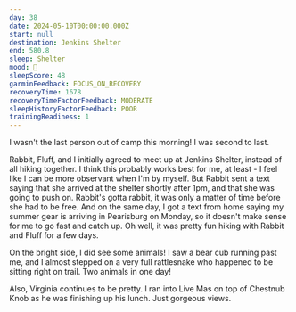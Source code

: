 ```yaml
---
day: 38
date: 2024-05-10T00:00:00.000Z
start: null
destination: Jenkins Shelter
end: 580.8
sleep: Shelter
mood: 🙂
sleepScore: 48
garminFeedback: FOCUS_ON_RECOVERY
recoveryTime: 1678
recoveryTimeFactorFeedback: MODERATE
sleepHistoryFactorFeedback: POOR
trainingReadiness: 1
---
```

I wasn't the last person out of camp this morning! I was second to last.

Rabbit, Fluff, and I initially agreed to meet up at Jenkins Shelter, instead of all hiking together. I think this probably works best for me, at least - I feel like I can be more observant when I'm by myself. But Rabbit sent a text saying that she arrived at the shelter shortly after 1pm, and that she was going to push on. Rabbit's gotta rabbit, it was only a matter of time before she had to be free. And on the same day, I got a text from home saying my summer gear is arriving in Pearisburg on Monday, so it doesn't make sense for me to go fast and catch up. Oh well, it was pretty fun hiking with Rabbit and Fluff for a few days.

On the bright side, I did see some animals! I saw a bear cub running past me, and I almost stepped on a very full rattlesnake who happened to be sitting right on trail. Two animals in one day!

Also, Virginia continues to be pretty. I ran into Live Mas on top of Chestnub Knob as he was finishing up his lunch. Just gorgeous views.

